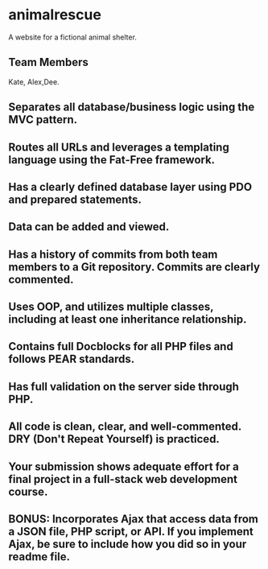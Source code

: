 # animalrescue
A website for a fictional animal shelter. 
## Team Members
Kate, Alex,Dee.


## Separates all database/business logic using the MVC pattern.

## Routes all URLs and leverages a templating language using the Fat-Free framework.

## Has a clearly defined database layer using PDO and prepared statements. 

## Data can be added and viewed.

## Has a history of commits from both team members to a Git repository. Commits are clearly commented.

## Uses OOP, and utilizes multiple classes, including at least one inheritance relationship.

## Contains full Docblocks for all PHP files and follows PEAR standards.

## Has full validation on the server side through PHP.

## All code is clean, clear, and well-commented. DRY (Don't Repeat Yourself) is practiced.

## Your submission shows adequate effort for a final project in a full-stack web development course.

## BONUS:  Incorporates Ajax that access data from a JSON file, PHP script, or API. If you implement Ajax, be sure to include how you did so in your readme file.

